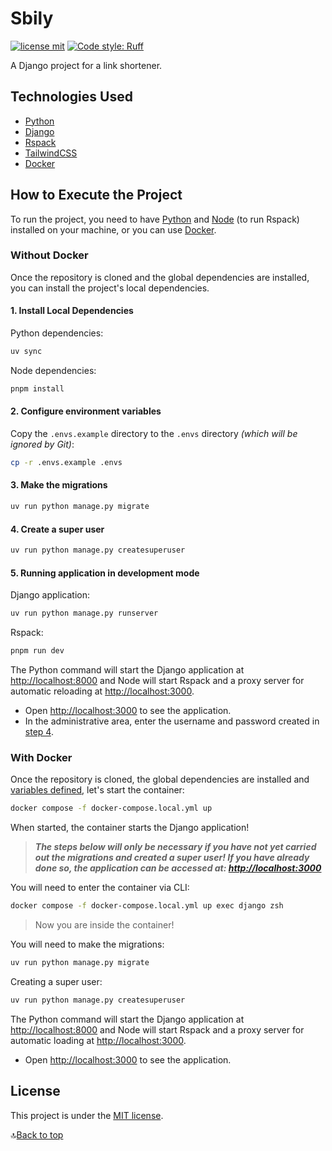 # Sbily

[![license mit](https://img.shields.io/badge/licence-MIT-blue)](/LICENSE)
[![Code style: Ruff](https://img.shields.io/endpoint?url=https://raw.githubusercontent.com/astral-sh/ruff/main/assets/badge/format.json)](https://github.com/astral-sh/ruff)

A Django project for a link shortener.

## Technologies Used

- [Python](https://www.python.org/)
- [Django](https://www.djangoproject.com/)
- [Rspack](https://rspack.dev/)
- [TailwindCSS](https://tailwindcss.com/)
- [Docker](https://www.docker.com/)

## How to Execute the Project

To run the project, you need to have [Python](https://www.python.org/) and [Node](https://nodejs.org/) (to run Rspack) installed on your machine, or you can use [Docker](#with-docker).

### Without Docker

Once the repository is cloned and the global dependencies are installed, you can install the project's local dependencies.

#### 1. Install Local Dependencies

Python dependencies:

```bash
uv sync
```

Node dependencies:

```bash
pnpm install
```

#### 2. Configure environment variables

Copy the `.envs.example` directory to the `.envs` directory _(which will be ignored by Git)_:

```bash
cp -r .envs.example .envs
```

#### 3. Make the migrations

```bash
uv run python manage.py migrate
```

#### 4. Create a super user

```bash
uv run python manage.py createsuperuser
```

#### 5. Running application in development mode

Django application:

```bash
uv run python manage.py runserver
```

Rspack:

```bash
pnpm run dev
```

The Python command will start the Django application at <http://localhost:8000> and Node will start Rspack and a proxy server for automatic reloading at <http://localhost:3000>.

- Open <http://localhost:3000> to see the application.
- In the administrative area, enter the username and password created in [step 4](#4-create-a-super-user).

### With Docker

Once the repository is cloned, the global dependencies are installed and [variables defined](#2-configure-environment-variables), let's start the container:

```bash
docker compose -f docker-compose.local.yml up
```

When started, the container starts the Django application!

> **_The steps below will only be necessary if you have not yet carried out the migrations and created a super user! If you have already done so, the application can be accessed at: <http://localhost:3000>_**

You will need to enter the container via CLI:

```bash
docker compose -f docker-compose.local.yml up exec django zsh
```

> Now you are inside the container!

You will need to make the migrations:

```bash
uv run python manage.py migrate
```

Creating a super user:

```bash
uv run python manage.py createsuperuser
```

The Python command will start the Django application at <http://localhost:8000> and Node will start Rspack and a proxy server for automatic loading at <http://localhost:3000>.

- Open <http://localhost:3000> to see the application.

## License

This project is under the [MIT license](/LICENSE).

🔝[Back to top](#sbily)
